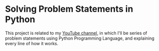 # Solving Problem Statements in Python
This project is related to my <a href="https://www.youtube.com/channel/UCaJWk3J3DX-oCddsgw4bTNw">YouTube channel</a>, in which I'll be series of problem statements using Python Programming Language, and explaining every line of how it works.